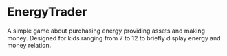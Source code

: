 # EnergyTrader
A simple game about purchasing energy providing assets and making money. Designed for kids ranging from 7 to 12 to briefly display energy and money relation.
